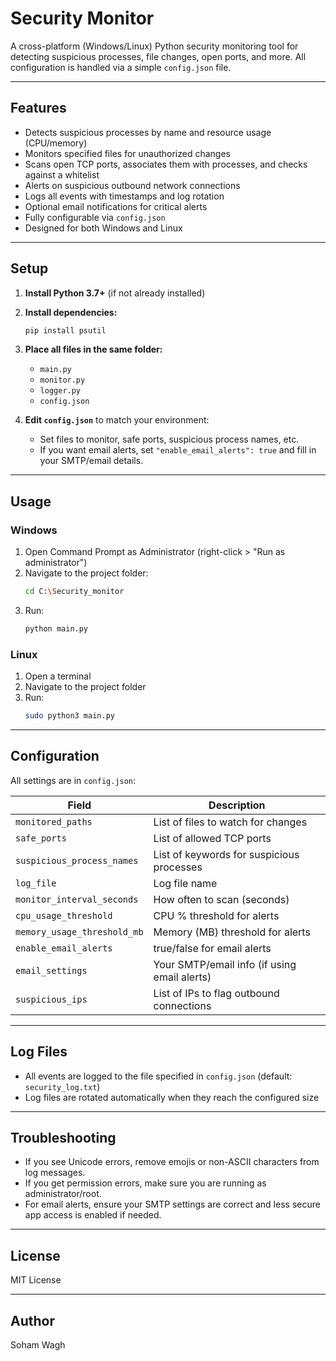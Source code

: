 # Security Monitor

A cross-platform (Windows/Linux) Python security monitoring tool for detecting suspicious processes, file changes, open ports, and more. All configuration is handled via a simple `config.json` file.

---

## Features

- Detects suspicious processes by name and resource usage (CPU/memory)
- Monitors specified files for unauthorized changes
- Scans open TCP ports, associates them with processes, and checks against a whitelist
- Alerts on suspicious outbound network connections
- Logs all events with timestamps and log rotation
- Optional email notifications for critical alerts
- Fully configurable via `config.json`
- Designed for both Windows and Linux

---

## Setup

1. **Install Python 3.7+** (if not already installed)

2. **Install dependencies:**
   ```sh
   pip install psutil
   ```

3. **Place all files in the same folder:**
   - `main.py`
   - `monitor.py`
   - `logger.py`
   - `config.json`

4. **Edit `config.json`** to match your environment:
   - Set files to monitor, safe ports, suspicious process names, etc.
   - If you want email alerts, set `"enable_email_alerts": true` and fill in your SMTP/email details.

---

## Usage

### Windows

1. Open Command Prompt as Administrator (right-click > "Run as administrator")
2. Navigate to the project folder:
   ```sh
   cd C:\Security_monitor
   ```
3. Run:
   ```sh
   python main.py
   ```

### Linux

1. Open a terminal
2. Navigate to the project folder
3. Run:
   ```sh
   sudo python3 main.py
   ```

---

## Configuration

All settings are in `config.json`:

| Field                      | Description                                      |
|----------------------------|--------------------------------------------------|
| `monitored_paths`          | List of files to watch for changes               |
| `safe_ports`               | List of allowed TCP ports                        |
| `suspicious_process_names` | List of keywords for suspicious processes        |
| `log_file`                 | Log file name                                    |
| `monitor_interval_seconds` | How often to scan (seconds)                      |
| `cpu_usage_threshold`      | CPU % threshold for alerts                       |
| `memory_usage_threshold_mb`| Memory (MB) threshold for alerts                 |
| `enable_email_alerts`      | true/false for email alerts                      |
| `email_settings`           | Your SMTP/email info (if using email alerts)     |
| `suspicious_ips`           | List of IPs to flag outbound connections         |

---

## Log Files

- All events are logged to the file specified in `config.json` (default: `security_log.txt`)
- Log files are rotated automatically when they reach the configured size

---

## Troubleshooting

- If you see Unicode errors, remove emojis or non-ASCII characters from log messages.
- If you get permission errors, make sure you are running as administrator/root.
- For email alerts, ensure your SMTP settings are correct and less secure app access is enabled if needed.

---

## License

MIT License 

---

## Author

Soham Wagh 